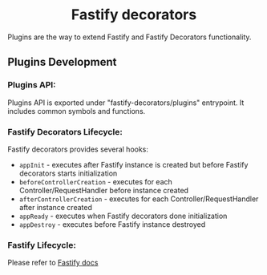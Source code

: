 <h1 style="text-align: center">Fastify decorators</h1>

Plugins are the way to extend Fastify and Fastify Decorators functionality.

## Plugins Development

### Plugins API:

Plugins API is exported under "fastify-decorators/plugins" entrypoint.
It includes common symbols and functions.

### Fastify Decorators Lifecycle:

Fastify decorators provides several hooks:

- `appInit` - executes after Fastify instance is created but before Fastify decorators starts initialization
- `beforeControllerCreation` - executes for each Controller/RequestHandler before instance created
- `afterControllerCreation` - executes for each Controller/RequestHandler after instance created
- `appReady` - executes when Fastify decorators done initialization
- `appDestroy` - executes before Fastify instance destroyed

### Fastify Lifecycle:

Please refer to [Fastify docs]

[Fastify docs]: https://fastify.dev/docs/latest/Reference/Lifecycle
